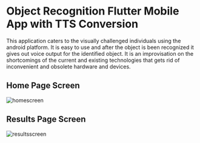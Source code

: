 # Object Recognition Flutter Mobile App with TTS Conversion
This application caters to the visually challenged individuals using the android platform.
It is easy to use and after the object is been recognized it gives out voice output for the identified object. 
It is an improvisation on the shortcomings of the current and existing technologies that gets rid of inconvenient and obsolete hardware and devices.

## Home Page Screen
![homescreen](https://github.com/DorraBousrih/ObjectRecognitionApp/assets/143103795/3aabdb07-46db-4592-bb13-83e985af7f99) 


## Results Page Screen
![resultsscreen](https://github.com/DorraBousrih/ObjectRecognitionApp/assets/143103795/b64513ad-c907-4d3d-b873-9cdb00571fac)
